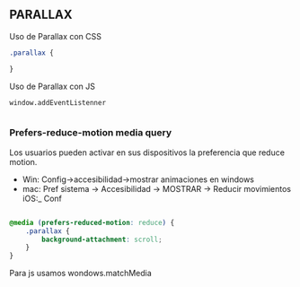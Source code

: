 

## PARALLAX

Uso de Parallax con CSS

```css
.parallax {

}


```

Uso de Parallax con JS

```JS
window.addEventListenner 


```

### Prefers-reduce-motion media query

Los usuarios pueden activar en sus dispositivos la preferencia que reduce motion.

- Win: Config->accesibilidad->mostrar animaciones en windows
- mac: Pref sistema -> Accesibilidad -> MOSTRAR -> Reducir movimientos
iOS:_ Conf

```css

@media (prefers-reduced-motion: reduce) {
    .parallax {
        background-attachment: scroll;
    }
} 

```
Para js usamos wondows.matchMedia

```js

